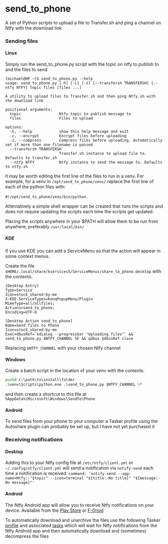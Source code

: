 # send_to_phone
A set of Python scripts to upload a file to Transfer.sh and ping a channel on Ntfy with the download link

### Sending files
#### Linux
Simply run the send_to_phone.py script with the topic on ntfy to publish to and the files to send
```
[michael@HP ~]$ send_to_phone.py --help
usage: send_to_phone.py [-h] [-c] [-z] [--transfersh TRANSFERSH] [--ntfy NTFY] topic files [files ...]

A utility to upload files to Transfer.sh and then ping Ntfy.sh with the download link

positional arguments:
  topic                 Ntfy topic to publish message to
  files                 Files to upload

options:
  -h, --help            show this help message and exit
  -c, --encrypt         Encrypt files before uploading
  -z, --compress        Compress files before uploading. Automatically set if more than one filename is passed
  --transfersh TRANSFERSH
                        Transfer.sh instance to upload file to. Defaults to transfer.sh
  --ntfy NTFY           Ntfy instance to send the message to. Defaults to ntfy.sh
  ```

It may be worth editing the first line of the files to run in a venv. For example, for a venv in `/opt/send_to_phone/venv/` replace the first line of each of the python files with:

`#!/opt/send_to_phone/venv/bin/python`. 

Alternatively a simple shell wrapper can be created that runs the scripts and does not require updating the scripts each time the scripts get updated.

Placing the scripts anywhere in your $PATH will allow them to be run from anywhere, preferably `/usr/local/bin/`

##### KDE
If you use KDE you can add a ServiceMenu so that the action will appear in some context menus.

Create the file `$HOME/.local/share/kservices5/ServiceMenus/share_to_phone.desktop` with the contents:

```send_to_phone.desktop
[Desktop Entry]
Type=Service
Icon=stock_shared-by-me
X-KDE-ServiceTypes=KonqPopupMenu/Plugin
MimeType=all/allfiles;
Actions=send_to_phone;
Encoding=UTF-8

[Desktop Action send_to_phone]
Name=Send files to Phone
Icon=stock_shared-by-me
Exec=dbusRef=`kdialog --progressbar "Uploading files"` && send_to_phone.py $NTFY_CHANNEL %F && qdbus $dbusRef close
```
Replacing `$NTFY_CHANNEL` with your chosen Ntfy channel

#### Windows
Create a batch script in the location of your venv with the contents:

```send_to_phone.bat
pushd C:\path\to\install\folder
.\venv\Scripts\python.exe .\send_to_phone.py $NTFY_CHANNEL %*
```

and then create a shortcut to this file at `%AppData%\Microsoft\Windows\SendTo\Phone`

#### Android
To send files from your phone to your computer a Tasker profile using the Autoshare plugin can probably be set up, but I have not yet purchased it

### Receiving notifications
#### Desktop
Adding this to your Ntfy config file at `/etc/ntfy/client.yml` or `~/.config/ntfy/client.yml` will send a notification via `notify-send` each time a notification is received:
`command: 'notify-send --app-name=Ntfy::"$topic" --icon=terminal "${title:-No title}" "${message:-No message}"'`

#### Android
The Ntfy Android app will allow you to receive Ntfy notifications on your device. Available from the 
[Play Store](https://play.google.com/store/apps/details?id=io.heckel.ntfy) or [F-Droid](https://f-droid.org/en/packages/io.heckel.ntfy)

To automatically download and unarchive the files use the following Tasker [profile](Ntfy_Notification_Received.prf.xml) and associated [tasks](Transfer.sh__Download_and_Unzip.tsk.xml) which will wait for Ntfy notifications from the Ntfy Android app and then automatically download and (sometimes) decompress the files